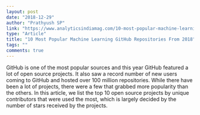 ```yaml
---
layout: post
date: "2018-12-29"
author: "Prathyush SP"
link: "https://www.analyticsindiamag.com/10-most-popular-machine-learning-github-repositories-from-2018/"
type: "Article"
title: "10 Most Popular Machine Learning GitHub Repositories From 2018"
tags: ""
comments: true
---
```

GitHub is one of the most popular sources and this year GitHub featured a lot of open source projects. It also saw a record number of new users coming to GitHub and hosted over 100 million repositories. While there have been a lot of projects, there were a few that grabbed more popularity than the others. In this article, we list the top 10 open source projects by unique contributors that were used the most, which is largely decided by the number of stars received by the projects.